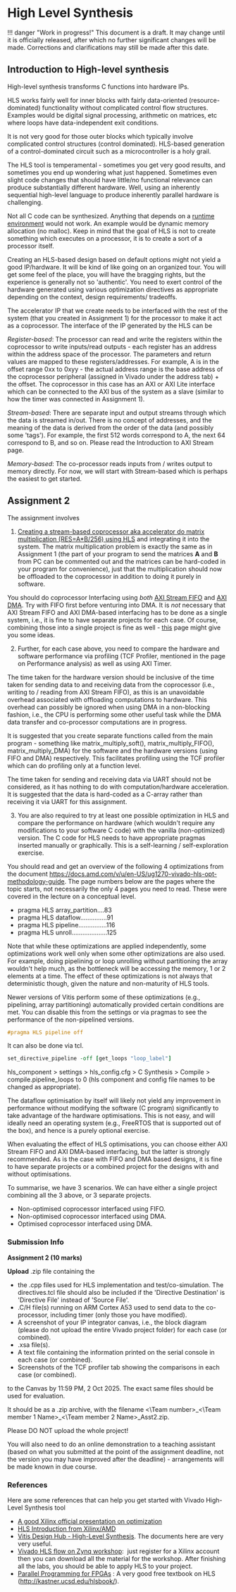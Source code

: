 # High Level Synthesis

!!! danger "Work in progress!"
    This document is a draft. It may change until it is officially released, after which no further significant changes will be made. Corrections and clarifications may still be made after this date. 

## Introduction to High-level synthesis

High-level synthesis transforms C functions into hardware IPs.

HLS works fairly well for inner blocks with fairly data-oriented (resource-dominated) functionality without complicated control flow structures. Examples would be digital signal processing, arithmetic on matrices, etc where loops have data-independent exit conditions.

It is not very good for those outer blocks which typically involve complicated control structures (control dominated). HLS-based generation of a control-dominated circuit such as a microcontroller is a holy grail.

The HLS tool is temperamental - sometimes you get very good results, and sometimes you end up wondering what just happened. Sometimes even slight code changes that should have little/no functional relevance can produce substantially different hardware. Well, using an inherently sequential high-level language to produce inherently parallel hardware is challenging.

Not all C code can be synthesized. Anything that depends on a [runtime environment](https://en.wikipedia.org/wiki/Runtime_system) would not work. An example would be dynamic memory allocation (no malloc). Keep in mind that the goal of HLS is not to create something which executes on a processor, it is to create a sort of a processor itself.

Creating an HLS-based design based on default options might not yield a good IP/hardware. It will be kind of like going on an organized tour. You will get some feel of the place, you will have the bragging rights, but the experience is generally not so 'authentic'. You need to exert control of the hardware generated using various optimization directives as appropriate depending on the context, design requirements/ tradeoffs.

The accelerator IP that we create needs to be interfaced with the rest of the system (that you created in Assignment 1) for the processor to make it act as a coprocessor. The interface of the IP generated by the HLS can be

_Register-based_: The processor can read and write the registers within the coprocessor to write inputs/read outputs - each register has an address within the address space of the processor. The parameters and return values are mapped to these registers/addresses. For example, A is in the offset range 0xx to 0xyy - the actual address range is the base address of the coprocessor peripheral (assigned in Vivado under the address tab) + the offset. The coprocessor in this case has an AXI or AXI Lite interface which can be connected to the AXI bus of the system as a slave (similar to how the timer was connected in Assignment 1).

_Stream-based_: There are separate input and output streams through which the data is streamed in/out. There is no concept of addresses, and the meaning of the data is derived from the order of the data (and possibly some 'tags'). For example, the first 512 words correspond to A, the next 64 correspond to B, and so on. Please read the Introduction to AXI Stream page.

_Memory-based_: The co-processor reads inputs from / writes output to memory directly.
For now, we will start with Stream-based which is perhaps the easiest to get started. 

## Assignment 2

The assignment involves

1) [Creating a stream-based coprocessor aka accelerator do matrix multiplication (RES=A*B/256) using HLS](2_HLSFLow.md) and integrating it into the system. The matrix multiplication problem is exactly the same as in Assignment 1 (the part of your program to send the matrices **A** and **B** from PC can be commented out and the matrices can be hard-coded in your program for convenience), just that the multiplication should now be offloaded to the coprocessor in addition to doing it purely in software. 

You should do coprocessor Interfacing using _both_ [AXI Stream FIFO](3_FIFO.md) and [AXI DMA](4_DMA.md). Try with FIFO first before venturing into DMA. It is _not_ necessary that AXI Stream FIFO and AXI DMA-based interfacing has to be done as a single system, i.e., it is fine to have separate projects for each case. Of course, combining those into a single project is fine as well - [this](3_MultipleCoPro.md) page might give you some ideas. 

2) Further, for each case above, you need to compare the hardware and software performance via profiling (TCF Profiler, mentioned in the page on Performance analysis) as well as using AXI Timer.

The time taken for the hardware version should be inclusive of the time taken for sending data to and receiving data from the coprocessor (i.e., writing to / reading from AXI Stream FIFO), as this is an unavoidable overhead associated with offloading computations to hardware. This overhead can possibly be ignored when using DMA in a non-blocking fashion, i.e., the CPU is performing some other useful task while the DMA data transfer and co-processor computations are in progress.

It is suggested that you create separate functions called from the main program - something like matrix_multiply_soft(), matrix_multiply_FIFO(), matrix_multiply_DMA) for the software and the hardware versions (using FIFO and DMA) respectively. This facilitates profiling using the TCF profiler which can do profiling only at a function level.

The time taken for sending and receiving data via UART should not be considered, as it has nothing to do with computation/hardware acceleration. It is suggested that the data is hard-coded as a C-array rather than receiving it via UART for this assignment.

3) You are also required to try at least one possible optimization in HLS and compare the performance on hardware (which wouldn't require any modifications to your software C code) with the vanilla (non-optimized) version. The C code for HLS needs to have appropriate pragmas inserted manually or graphically. This is a self-learning / self-exploration exercise.

You should read and get an overview of the following 4 optimizations from the document https://docs.amd.com/v/u/en-US/ug1270-vivado-hls-opt-methodology-guide. The page numbers below are the pages where the topic starts, not necessarily the only 4 pages you need to read. These were covered in the lecture on a conceptual level.

* pragma HLS array_partition....83
* pragma HLS dataflow...............91
* pragma HLS pipeline................116
* pragma HLS unroll....................125

Note that while these optimizations are applied independently, some optimizations work well only when some other optimizations are also used. For example, doing pipelining or loop unrolling without partitioning the array wouldn't help much, as the bottleneck will be accessing the memory, 1 or 2 elements at a time. The effect of these optimizations is not always that deterministic though, given the nature and non-maturity of HLS tools. 

Newer versions of Vitis perform some of these optimizations (e.g., pipelining, array partitioning) automatically provided certain conditions are met. You can disable this from the settings or via pragmas to see the performance of the non-pipelined versions.

``` c
#pragma HLS pipeline off
```

It can also be done via tcl.

``` tcl
set_directive_pipeline -off [get_loops "loop_label"]
```

hls_component > settings > hls_config.cfg > C Synthesis > Compile > compile.pipeline_loops to 0 (hls component and config file names to be changed as appropriate).

The dataflow optimisation by itself will likely not yield any improvement in performance without modifying the software (C program) significantly to take advantage of the hardware optimisations. This is not easy, and will ideally need an operating system (e.g., FreeRTOS that is supported out of the box), and hence is a purely optional exercise.

When evaluating the effect of HLS optimisations, you can choose either AXI Stream FIFO and AXI DMA-based interfacing, but the latter is strongly recommended. As is the case with FIFO and DMA based designs, it is fine to have separate projects or a combined project for the designs with and without optimisations.

To summarise, we have 3 scenarios. We can have either a single project combining all the 3 above, or 3 separate projects.

* Non-optimised coprocessor interfaced using FIFO.
* Non-optimised coprocessor interfaced using DMA.
* Optimised coprocessor interfaced using DMA.

### Submission Info

**Assignment 2 (10 marks)**

**Upload** .zip file containing the

* the .cpp files used for HLS implementation and test/co-simulation. The directives.tcl file should also be included if the 'Directive Destination' is 'Directive File' instead of 'Source File'.
* .C/H file(s) running on ARM Cortex A53 used to send data to the co-processor, including timer (only those you have modified).
* A screenshot of your IP integrator canvas, i.e., the block diagram (please do not upload the entire Vivado project folder) for each case (or combined).
* .xsa file(s).
* A text file containing the information printed on the serial console in each case (or combined).
* Screenshots of the TCF profiler tab showing the comparisons in each case (or combined).

to the Canvas by 11:59 PM, 2 Oct 2025. The exact same files should be used for evaluation.

It should be as a .zip archive, with the filename  \<\Team number>\_<\Team member 1 Name>\_\<\Team member 2 Name>_Asst2.zip.

Please DO NOT upload the whole project!

You will also need to do an online demonstration to a teaching assistant (based on what you submitted at the point of the assignment deadline, not the version you may have improved after the deadline) - arrangements will be made known in due course.

### References

Here are some references that can help you get started with Vivado High-Level Synthesis tool

- [A good Xilinx official presentation on optimization](http://users.ece.utexas.edu/~gerstl/ee382v_f14/soc/vivado_hls/VivadoHLS_Improving_Performance.pdf)
- [HLS Introduction from Xilinx/AMD](https://docs.amd.com/r/en-US/ug1399-vitis-hls)
- [Vitis Design Hub - High-Level Synthesis](https://docs.amd.com/v/u/en-US/dh0090-vitis-hls-hub). The documents here are very very useful.
- [Vivado HLS flow on Zynq workshop](https://www.amd.com/en/corporate/university-program/vivado/vivado-workshops/vivado-high-level-synthesis-flow-zynq.html):  just register for a Xilinx account then you can download all the material for the workshop. After finishing all the labs, you should be able to apply HLS to your project.
- [Parallel Programming for FPGAs](http://kastner.ucsd.edu/wp-content/uploads/2018/03/admin/pp4fpgas11.12.2018.pdf) : A very good free textbook on HLS (<http://kastner.ucsd.edu/hlsbook/>).
